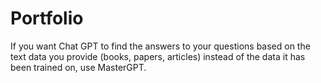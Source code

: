 # Portfolio

If you want Chat GPT to find the answers to your questions based on the text data you provide (books, papers, articles) instead of the data it has been trained on, use MasterGPT.
